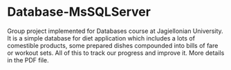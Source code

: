 # Database-MsSQLServer
Group project implemented for Databases course at Jagiellonian University. It is a simple database for diet application which includes a lots of comestible products,
some prepared dishes compounded into bills of fare or workout sets. All of this to track our progress and improve it. More details in the PDF file. 
